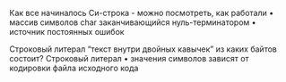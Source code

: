 Как все начиналось Си-строка - можно посмотреть, как работали 
• массив символов char заканчивающийся нуль-терминатором 
• источник постоянных ошибок

Строковый литерал “текст внутри двойных кавычек” из каких байтов состоит? 
Строковый литерал 
• значения символов зависят от кодировки файла исходного кода
